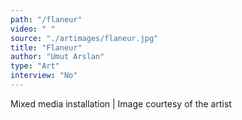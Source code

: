 ```yaml
---
path: "/flaneur"
video: " "
source: "./artimages/flaneur.jpg"
title: "Flaneur"
author: "Umut Arslan"
type: "Art"
interview: "No"
---
```


Mixed media installation | Image courtesy of the artist